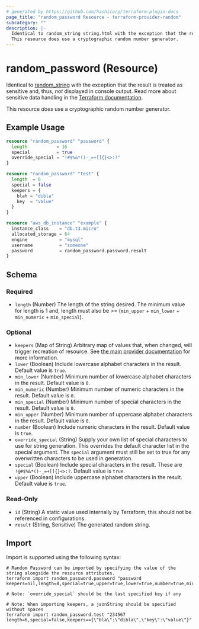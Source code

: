 ```yaml
---
# generated by https://github.com/hashicorp/terraform-plugin-docs
page_title: "random_password Resource - terraform-provider-random"
subcategory: ""
description: |-
  Identical to random_string string.html with the exception that the result is treated as sensitive and, thus, not displayed in console output. Read more about sensitive data handling in the Terraform documentation https://www.terraform.io/docs/language/state/sensitive-data.html.
  This resource does use a cryptographic random number generator.
---
```


# random_password (Resource)

Identical to [random_string](string.html) with the exception that the result is treated as sensitive and, thus, _not_ displayed in console output. Read more about sensitive data handling in the [Terraform documentation](https://www.terraform.io/docs/language/state/sensitive-data.html).

This resource *does* use a cryptographic random number generator.

## Example Usage

```terraform
resource "random_password" "password" {
  length           = 16
  special          = true
  override_special = "!#$%&*()-_=+[]{}<>:?"
}

resource "random_password" "test" {
  length  = 6
  special = false
  keepers = {
    blah = "dibla"
    key  = "value"
  }
}

resource "aws_db_instance" "example" {
  instance_class    = "db.t3.micro"
  allocated_storage = 64
  engine            = "mysql"
  username          = "someone"
  password          = random_password.password.result
}
```

<!-- schema generated by tfplugindocs -->
## Schema

### Required

- `length` (Number) The length of the string desired. The minimum value for length is 1 and, length must also be >= (`min_upper` + `min_lower` + `min_numeric` + `min_special`).

### Optional

- `keepers` (Map of String) Arbitrary map of values that, when changed, will trigger recreation of resource. See [the main provider documentation](../index.html) for more information.
- `lower` (Boolean) Include lowercase alphabet characters in the result. Default value is `true`.
- `min_lower` (Number) Minimum number of lowercase alphabet characters in the result. Default value is `0`.
- `min_numeric` (Number) Minimum number of numeric characters in the result. Default value is `0`.
- `min_special` (Number) Minimum number of special characters in the result. Default value is `0`.
- `min_upper` (Number) Minimum number of uppercase alphabet characters in the result. Default value is `0`.
- `number` (Boolean) Include numeric characters in the result. Default value is `true`.
- `override_special` (String) Supply your own list of special characters to use for string generation.  This overrides the default character list in the special argument.  The `special` argument must still be set to true for any overwritten characters to be used in generation.
- `special` (Boolean) Include special characters in the result. These are `!@#$%&*()-_=+[]{}<>:?`. Default value is `true`.
- `upper` (Boolean) Include uppercase alphabet characters in the result. Default value is `true`.

### Read-Only

- `id` (String) A static value used internally by Terraform, this should not be referenced in configurations.
- `result` (String, Sensitive) The generated random string.

## Import

Import is supported using the following syntax:

```shell
# Random Password can be imported by specifying the value of the string alongside the resource attributes.
terraform import random_password.password "password keepers=nil,length=8,special=true,upper=true,lower=true,number=true,min_numeric=0,min_upper=0,min_lower=0,min_special=0,override_special=_%@"

# Note: `override_special` should be the last specified key if any

# Note: When importing keepers, a jsonString should be specified without spaces
terraform import random_password.test "234567 length=6,special=false,keepers=={\"bla\":\"dibla\",\"key\":\"value\"}"
```
